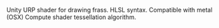 Unity URP shader for drawing frass.
HLSL syntax. Compatible with metal (OSX)
Compute shader tessellation algorithm.
